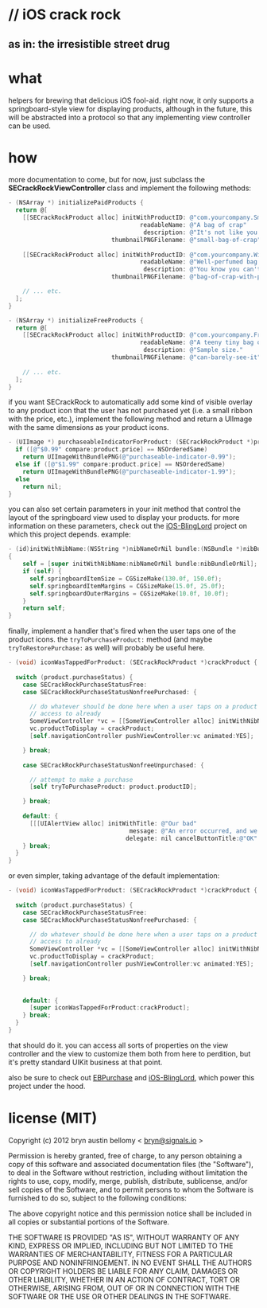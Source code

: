 # // iOS crack rock

## as in: the irresistible street drug

# what

helpers for brewing that delicious iOS fool-aid.  right now, it only supports a
springboard-style view for displaying products, although in the future, this will
be abstracted into a protocol so that any implementing view controller can be
used.

# how

more documentation to come, but for now, just subclass the
**SECrackRockViewController** class and implement the following methods:

```objective-c
- (NSArray *) initializePaidProducts {
  return @[
    [[SECrackRockProduct alloc] initWithProductID: @"com.yourcompany.SmallBagOfCrap"
                                     readableName: @"A bag of crap"
                                      description: @"It's not like you're not still gonna buy it"
                             thumbnailPNGFilename: @"small-bag-of-crap"], // thumbnails must be PNG so no extension is needed
    
    [[SECrackRockProduct alloc] initWithProductID: @"com.yourcompany.WillNeverGoBankruptAgain"
                                     readableName: @"Well-perfumed bag of crap"
                                      description: @"You know you can't help but click that buy button."
                             thumbnailPNGFilename: @"bag-of-crap-with-pink-bow"]

    // ... etc.
  ];
}

- (NSArray *) initializeFreeProducts {
  return @[
    [[SECrackRockProduct alloc] initWithProductID: @"com.yourcompany.FreeBagOfCrap"
                                     readableName: @"A teeny tiny bag of crap"
                                      description: @"Sample size."
                             thumbnailPNGFilename: @"can-barely-see-it"]
    
    // ... etc.
  ];
}
```

if you want SECrackRock to automatically add some kind of visible overlay to any
product icon that the user has not purchased yet (i.e. a small ribbon with the
price, etc.), implement the following method and return a UIImage with the same
dimensions as your product icons.

```objective-c
- (UIImage *) purchaseableIndicatorForProduct: (SECrackRockProduct *)product {
  if ([@"$0.99" compare:product.price] == NSOrderedSame)
    return UIImageWithBundlePNG(@"purchaseable-indicator-0.99");
  else if ([@"$1.99" compare:product.price] == NSOrderedSame)
    return UIImageWithBundlePNG(@"purchaseable-indicator-1.99");
  else
    return nil;
}
```

you can also set certain parameters in your init method that control the layout
of the springboard view used to display your products.  for more information on
these parameters, check out the
[iOS-BlingLord](http://github.com/brynbellomy/iOS-BlingLord) project on which
this project depends.  example:

```objective-c
- (id)initWithNibName:(NSString *)nibNameOrNil bundle:(NSBundle *)nibBundleOrNil
{
    self = [super initWithNibName:nibNameOrNil bundle:nibBundleOrNil];
    if (self) {
      self.springboardItemSize = CGSizeMake(130.0f, 150.0f);
      self.springboardItemMargins = CGSizeMake(15.0f, 25.0f);
      self.springboardOuterMargins = CGSizeMake(10.0f, 10.0f);
    }
    return self;
}
```

finally, implement a handler that's fired when the user taps one of the product
icons.  the `tryToPurchaseProduct:` method (and maybe `tryToRestorePurchase:` as
well) will probably be useful here.

```objective-c
- (void) iconWasTappedForProduct: (SECrackRockProduct *)crackProduct {
  
  switch (product.purchaseStatus) {
    case SECrackRockPurchaseStatusFree:
    case SECrackRockPurchaseStatusNonfreePurchased: {

      // do whatever should be done here when a user taps on a product they have
      // access to already
      SomeViewController *vc = [[SomeViewController alloc] initWithNibName: @"SomeViewController" bundle: nil];
      vc.productToDisplay = crackProduct;
      [self.navigationController pushViewController:vc animated:YES];

    } break;
      
    case SECrackRockPurchaseStatusNonfreeUnpurchased: {

      // attempt to make a purchase
      [self tryToPurchaseProduct: product.productID];

    } break;
      
    default: {
      [[[UIAlertView alloc] initWithTitle: @"Our bad"
                                  message: @"An error occurred, and we don't know exactly why.  Maybe try again later!"
                                 delegate: nil cancelButtonTitle:@"OK" otherButtonTitles:nil] show];
    } break;
  }
}
```

or even simpler, taking advantage of the default implementation:

```objective-c
- (void) iconWasTappedForProduct: (SECrackRockProduct *)crackProduct {
  
  switch (product.purchaseStatus) {
    case SECrackRockPurchaseStatusFree:
    case SECrackRockPurchaseStatusNonfreePurchased: {

      // do whatever should be done here when a user taps on a product they have
      // access to already
      SomeViewController *vc = [[SomeViewController alloc] initWithNibName: @"SomeViewController" bundle: nil];
      vc.productToDisplay = crackProduct;
      [self.navigationController pushViewController:vc animated:YES];

    } break;
      
      
    default: {
      [super iconWasTappedForProduct:crackProduct];
    } break;
  }
}
```

that should do it.  you can access all sorts of properties on the view
controller and the view to customize them both from here to perdition, but it's
pretty standard UIKit business at that point.

also be sure to check out [EBPurchase](http://github.com/ebutterfly/EBPurchase)
and [iOS-BlingLord](http://github.com/brynbellomy/iOS-BlingLord), which power
this project under the hood.

# license (MIT)

Copyright (c) 2012 bryn austin bellomy < <bryn@signals.io> >

Permission is hereby granted, free of charge, to any person obtaining
a copy of this software and associated documentation files (the
"Software"), to deal in the Software without restriction, including
without limitation the rights to use, copy, modify, merge, publish,
distribute, sublicense, and/or sell copies of the Software, and to
permit persons to whom the Software is furnished to do so, subject to
the following conditions:

The above copyright notice and this permission notice shall be
included in all copies or substantial portions of the Software.

THE SOFTWARE IS PROVIDED "AS IS", WITHOUT WARRANTY OF ANY KIND,
EXPRESS OR IMPLIED, INCLUDING BUT NOT LIMITED TO THE WARRANTIES OF
MERCHANTABILITY, FITNESS FOR A PARTICULAR PURPOSE AND
NONINFRINGEMENT. IN NO EVENT SHALL THE AUTHORS OR COPYRIGHT HOLDERS BE
LIABLE FOR ANY CLAIM, DAMAGES OR OTHER LIABILITY, WHETHER IN AN ACTION
OF CONTRACT, TORT OR OTHERWISE, ARISING FROM, OUT OF OR IN CONNECTION
WITH THE SOFTWARE OR THE USE OR OTHER DEALINGS IN THE SOFTWARE.

